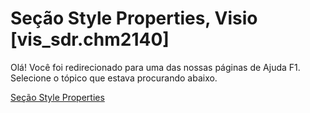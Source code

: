 
# Seção Style Properties, Visio [vis_sdr.chm2140]

Olá! Você foi redirecionado para uma das nossas páginas de Ajuda F1. Selecione o tópico que estava procurando abaixo.

[Seção Style Properties](http://msdn.microsoft.com/library/042259e6-a40a-8ee1-6bb7-f9a54c088ad3%28Office.15%29.aspx)
